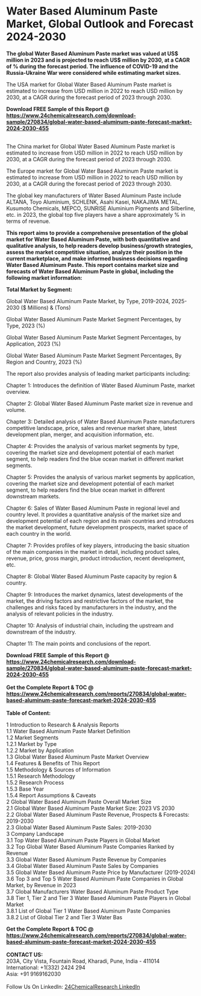 <h1>Water Based Aluminum Paste Market, Global Outlook and Forecast 2024-2030</h1><p><strong>The global Water Based Aluminum Paste market was valued at US$ million in 2023 and is projected to reach US$ million by 2030, at a CAGR of % during the forecast period. The influence of COVID-19 and the Russia-Ukraine War were considered while estimating market sizes.</strong></p><p>
</p><p>The USA market for Global Water Based Aluminum Paste market is estimated to increase from USD million in 2022 to reach USD million by 2030, at a CAGR during the forecast period of 2023 through 2030.</p><div><b>Download FREE Sample of this Report @ 
            <a href="https://www.24chemicalresearch.com/download-sample/270834/global-water-based-aluminum-paste-forecast-market-2024-2030-455">
            https://www.24chemicalresearch.com/download-sample/270834/global-water-based-aluminum-paste-forecast-market-2024-2030-455</a></b></div><br><p>
</p><p>The China market for Global Water Based Aluminum Paste market is estimated to increase from USD million in 2022 to reach USD million by 2030, at a CAGR during the forecast period of 2023 through 2030.</p><p>
</p><p>The Europe market for Global Water Based Aluminum Paste market is estimated to increase from USD million in 2022 to reach USD million by 2030, at a CAGR during the forecast period of 2023 through 2030.</p><p>
</p><p>The global key manufacturers of Water Based Aluminum Paste include ALTANA, Toyo Aluminium, SCHLENK, Asahi Kasei, NAKAJIMA METAL, Kusumoto Chemicals, MEPCO, SUNRISE Aluminium Pigments and Silberline, etc. in 2023, the global top five players have a share approximately % in terms of revenue.</p><p>
<strong>This report aims to provide a comprehensive presentation of the global market for Water Based Aluminum Paste, with both quantitative and qualitative analysis, to help readers develop business/growth strategies, assess the market competitive situation, analyze their position in the current marketplace, and make informed business decisions regarding Water Based Aluminum Paste. This report contains market size and forecasts of Water Based Aluminum Paste in global, including the following market information:</strong></p><p>
</p><p>
<strong>Total Market by Segment:</strong></p><p>
Global Water Based Aluminum Paste Market, by Type, 2019-2024, 2025-2030 ($ Millions) &amp; (Tons)</p><p>
Global Water Based Aluminum Paste Market Segment Percentages, by Type, 2023 (%)</p><p>
</p><p>
Global Water Based Aluminum Paste Market Segment Percentages, by Application, 2023 (%)</p><p>
</p><p>
Global Water Based Aluminum Paste Market Segment Percentages, By Region and Country, 2023 (%)</p><p>
</p><p>
The report also provides analysis of leading market participants including:</p><p>
</p><p>
</p><p>
Chapter 1: Introduces the definition of Water Based Aluminum Paste, market overview.</p><p>
Chapter 2: Global Water Based Aluminum Paste market size in revenue and volume.</p><p>
Chapter 3: Detailed analysis of Water Based Aluminum Paste manufacturers competitive landscape, price, sales and revenue market share, latest development plan, merger, and acquisition information, etc.</p><p>
Chapter 4: Provides the analysis of various market segments by type, covering the market size and development potential of each market segment, to help readers find the blue ocean market in different market segments.</p><p>
Chapter 5: Provides the analysis of various market segments by application, covering the market size and development potential of each market segment, to help readers find the blue ocean market in different downstream markets.</p><p>
Chapter 6: Sales of Water Based Aluminum Paste in regional level and country level. It provides a quantitative analysis of the market size and development potential of each region and its main countries and introduces the market development, future development prospects, market space of each country in the world.</p><p>
Chapter 7: Provides profiles of key players, introducing the basic situation of the main companies in the market in detail, including product sales, revenue, price, gross margin, product introduction, recent development, etc.</p><p>
Chapter 8: Global Water Based Aluminum Paste capacity by region &amp; country.</p><p>
Chapter 9: Introduces the market dynamics, latest developments of the market, the driving factors and restrictive factors of the market, the challenges and risks faced by manufacturers in the industry, and the analysis of relevant policies in the industry.</p><p>
Chapter 10: Analysis of industrial chain, including the upstream and downstream of the industry.</p><p>
Chapter 11: The main points and conclusions of the report.</p><div><b>Download FREE Sample of this Report @ 
            <a href="https://www.24chemicalresearch.com/download-sample/270834/global-water-based-aluminum-paste-forecast-market-2024-2030-455">
            https://www.24chemicalresearch.com/download-sample/270834/global-water-based-aluminum-paste-forecast-market-2024-2030-455</a></b></div><br><div><b>Get the Complete Report & TOC @ 
            <a href="https://www.24chemicalresearch.com/reports/270834/global-water-based-aluminum-paste-forecast-market-2024-2030-455">
            https://www.24chemicalresearch.com/reports/270834/global-water-based-aluminum-paste-forecast-market-2024-2030-455</a></b></div><br>
            <b>Table of Content:</b><p>1 Introduction to Research & Analysis Reports<br />
    1.1 Water Based Aluminum Paste Market Definition<br />
    1.2 Market Segments<br />
        1.2.1 Market by Type<br />
        1.2.2 Market by Application<br />
    1.3 Global Water Based Aluminum Paste Market Overview<br />
    1.4 Features & Benefits of This Report<br />
    1.5 Methodology & Sources of Information<br />
        1.5.1 Research Methodology<br />
        1.5.2 Research Process<br />
        1.5.3 Base Year<br />
        1.5.4 Report Assumptions & Caveats<br />
2 Global Water Based Aluminum Paste Overall Market Size<br />
    2.1 Global Water Based Aluminum Paste Market Size: 2023 VS 2030<br />
    2.2 Global Water Based Aluminum Paste Revenue, Prospects & Forecasts: 2019-2030<br />
    2.3 Global Water Based Aluminum Paste Sales: 2019-2030<br />
3 Company Landscape<br />
    3.1 Top Water Based Aluminum Paste Players in Global Market<br />
    3.2 Top Global Water Based Aluminum Paste Companies Ranked by Revenue<br />
    3.3 Global Water Based Aluminum Paste Revenue by Companies<br />
    3.4 Global Water Based Aluminum Paste Sales by Companies<br />
    3.5 Global Water Based Aluminum Paste Price by Manufacturer (2019-2024)<br />
    3.6 Top 3 and Top 5 Water Based Aluminum Paste Companies in Global Market, by Revenue in 2023<br />
    3.7 Global Manufacturers Water Based Aluminum Paste Product Type<br />
    3.8 Tier 1, Tier 2 and Tier 3 Water Based Aluminum Paste Players in Global Market<br />
        3.8.1 List of Global Tier 1 Water Based Aluminum Paste Companies<br />
        3.8.2 List of Global Tier 2 and Tier 3 Water Bas</p><div><b>Get the Complete Report & TOC @ 
            <a href="https://www.24chemicalresearch.com/reports/270834/global-water-based-aluminum-paste-forecast-market-2024-2030-455">
            https://www.24chemicalresearch.com/reports/270834/global-water-based-aluminum-paste-forecast-market-2024-2030-455</a></b></div><br><b>CONTACT US:</b><br>
            203A, City Vista, Fountain Road, Kharadi, Pune, India - 411014<br>
            International: +1(332) 2424 294<br>
            Asia: +91 9169162030 <br><br>
            Follow Us On LinkedIn: <a href="https://www.linkedin.com/company/24chemicalresearch/">24ChemicalResearch LinkedIn</a>